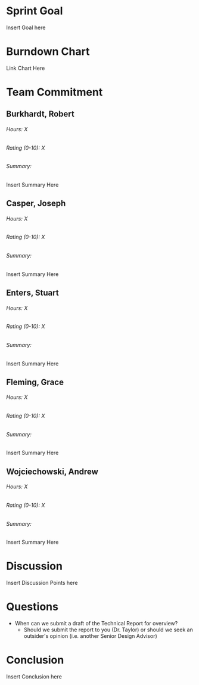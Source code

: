 # Sprint Goal

Insert Goal here

# Burndown Chart

Link Chart Here

# Team Commitment

## Burkhardt, Robert

###### Hours: X

###### Rating (0-10): X

###### Summary:

Insert Summary Here

## Casper, Joseph

###### Hours: X

###### Rating (0-10): X

###### Summary:

Insert Summary Here

## Enters, Stuart

###### Hours: X

###### Rating (0-10): X

###### Summary:

Insert Summary Here

## Fleming, Grace

###### Hours: X

###### Rating (0-10): X

###### Summary:

Insert Summary Here

## Wojciechowski, Andrew

###### Hours: X

###### Rating (0-10): X

###### Summary:

Insert Summary Here

# Discussion

Insert Discussion Points here

# Questions

* When can we submit a draft of the Technical Report for overview?
    * Should we submit the report to you (Dr. Taylor) or should we seek an outsider's opinion (i.e. another Senior Design Advisor)

# Conclusion

Insert Conclusion here